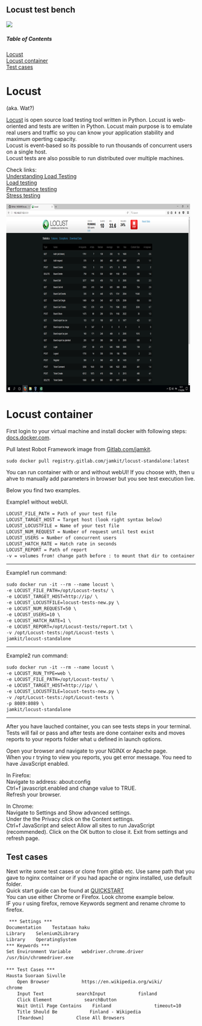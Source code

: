 ## Locust test bench

![](https://pbs.twimg.com/profile_images/1867636195/locust-logo-orignal.png)  

##### Table of Contents
[Locust](#locust)    
[Locust container](#locustcontainer)    
 [Test cases](#testcases)   
 


# Locust
(aka. Wat?)

[Locust](http://locust.io/) is open source load testing tool written in Python. Locust is web-oriented and tests are written in Python. Locust main purpose is to emulate real users and traffic so you can know your application stability and maximum operting capacity.  
Locust is event-based so its possible to run thousands of concurrent users on a single host.  
Locust tests are also possible to run distributed over multiple machines.  

Check links:  
[Understanding Load Testing](https://smartbear.com/learn/performance-testing/what-is-load-testing/)  
[Load testing](https://en.wikipedia.org/wiki/Load_testing)  
[Performance testing](https://en.wikipedia.org/wiki/Software_performance_testing)  
[Stress testing](https://en.wikipedia.org/wiki/Stress_testing)  



![](https://raw.githubusercontent.com/JAMK-IT/test-environments/master/images/testi2.png)


# Locust container

First login to your virtual machine and install docker with following steps: [docs.docker.com](https://docs.docker.com/engine/installation/).  

Pull latest Robot Framework image from [Gitlab.com/jamkit](https://gitlab.com/JAMKIT/Locust-standalone).  

```  
sudo docker pull registry.gitlab.com/jamkit/locust-standalone:latest
```    
You can run container with or and without webUI! If you choose with, then u ahve to manually add parameters in browser but you see test execution live.  

Below you find two examples.  



Example1 without webUI.  
```
LOCUST_FILE_PATH = Path of your test file
LOCUST_TARGET_HOST = Target host (look right syntax below)
LOCUST_LOCUSTFILE = Name of your test file
LOCUST_NUM_REQUEST = Number of request until test exist
LOCUST_USERS = Number of concurrent users
LOCUST_HATCH_RATE = Hatch rate in seconds
LOCUST_REPORT = Path of report
-v = volumes from! change path before : to mount that dir to container
```  
------------------------------------------------------------------

Example1 run command:  
```
sudo docker run -it --rm --name locust \
-e LOCUST_FILE_PATH=/opt/Locust-tests/ \
-e LOCUST_TARGET_HOST=http://ip/ \
-e LOCUST_LOCUSTFILE=locust-tests-new.py \
-e LOCUST_NUM_REQUEST=50 \
-e LOCUST_USERS=10 \
-e LOCUST_HATCH_RATE=1 \
-e LOCUST_REPORT=/opt/Locust-tests/report.txt \
-v /opt/Locust-tests:/opt/Locust-tests \
jamkit/locust-standalone
```  
------------------------------------------------------------------

Example2 run command:  

```
sudo docker run -it --rm --name locust \
-e LOCUST_RUN_TYPE=web \
-e LOCUST_FILE_PATH=/opt/Locust-tests/ \
-e LOCUST_TARGET_HOST=http://ip/ \
-e LOCUST_LOCUSTFILE=locust-tests-new.py \
-v /opt/Locust-tests:/opt/Locust-tests \
-p 8089:8089 \
jamkit/locust-standalone
```  
-------------------------------------------------------------------



After you have lauched container, you can see tests steps in your terminal. Tests will fail or pass and after tests are done container exits and moves reports to your reports folder what u defined in launch options.  

Open your browser and navigate to your NGINX or Apache page.  
When you r trying to view you reports, you get error message. You need to have JavaScript enabled.  

In Firefox:  
Navigate to address: about:config  
Ctrl+f javascript.enabled and change value to TRUE.  
Refresh your browser.  

In Chrome:  
Navigate to Settings and Show advanced settings.  
Under the the Privacy click on the Content settings.  
Ctrl+f JavaScript and select Allow all sites to run JavaScript (recommended).
Click on the OK button to close it.
Exit from settings and refresh page.  


## Test cases  

Next write some test cases or clone from gitlab etc. Use same path that you gave to nginx container or if you had apache or nginx installed, use default folder.  
Quick start guide can be found at [QUICKSTART](https://github.com/robotframework/QuickStartGuide/blob/master/QuickStart.rst)  
You can use either Chrome or Firefox. Look chrome example below.  
IF you r using firefox, remove Keywords segment and rename chrome to firefox.  

```
 *** Settings ***
Documentation    Testataan haku
Library    Selenium2Library
Library    OperatingSystem
*** Keywords ***
Set Environment Variable    webdriver.chrome.driver      /usr/bin/chromedriver.exe

*** Test Cases ***
Hausta Suoraan Sivulle
    Open Browser            https://en.wikipedia.org/wiki/            chrome
    Input Text            searchInput            finland
    Click Element            searchButton
    Wait Until Page Contains    Finland                timeout=10
    Title Should Be            Finland - Wikipedia
    [Teardown]            Close All Browsers
```  
